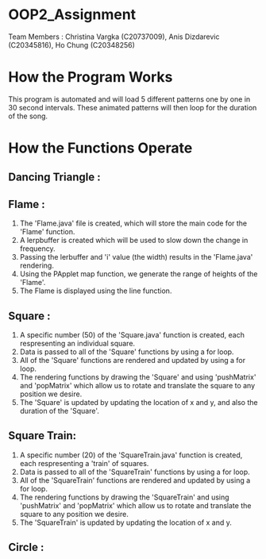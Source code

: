 # OOP2_Assignment

Team Members : Christina Vargka (C20737009), Anis Dizdarevic (C20345816), Ho Chung (C20348256)

# How the Program Works

This program is automated and will load 5 different patterns one by one in 30 second intervals. These animated patterns will then loop for the duration of the song.

# How the Functions Operate

## Dancing Triangle : 

## Flame : 
1. The 'Flame.java' file is created, which will store the main code for the 'Flame' function.
2. A lerpbuffer is created which will be used to slow down the change in frequency.
3. Passing the lerbuffer and 'i' value (the width) results in the 'Flame.java' rendering.
4. Using the PApplet map function, we generate the range of heights of the 'Flame'.
5. The Flame is displayed using the line function.


## Square : 
1. A specific number (50) of the 'Square.java' function is created, each respresenting an individual square.
2. Data is passed to all of the 'Square' functions by using a for loop.
3. All of the 'Square' functions are rendered and updated by using a for loop.
4. The rendering functions by drawing the 'Square' and using 'pushMatrix' and 'popMatrix' which allow us to rotate and translate the square to any position we desire.
5. The 'Square' is updated by updating the location of x and y, and also the duration of the 'Square'.

## Square Train: 
1. A specific number (20) of the 'SquareTrain.java' function is created, each respresenting a 'train' of squares.
2. Data is passed to all of the 'SquareTrain' functions by using a for loop.
3. All of the 'SquareTrain' functions are rendered and updated by using a for loop.
4. The rendering functions by drawing the 'SquareTrain' and using 'pushMatrix' and 'popMatrix' which allow us to rotate and translate the square to any position we desire.
5. The 'SquareTrain' is updated by updating the location of x and y.

## Circle :
